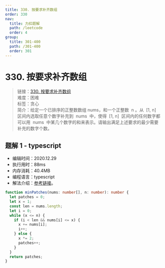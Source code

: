 ```yaml
---
title: 330. 按要求补齐数组
order: 330
nav:
  title: 力扣题解
  path: /leetcode
  order: 4
group:
  title: 301-400
  path: /301-400
  order: 301
---
```


# 330. 按要求补齐数组

> 链接：[330. 按要求补齐数组](https://leetcode-cn.com/problems/patching-array/)  
> 难度：困难  
> 标签：贪心  
> 简介：给定一个已排序的正整数数组 nums，和一个正整数  n 。从  [1, n]  区间内选取任意个数字补充到  nums  中，使得  [1, n]  区间内的任何数字都可以用  nums  中某几个数字的和来表示。请输出满足上述要求的最少需要补充的数字个数。

## 题解 1 - typescript

- 编辑时间：2020.12.29
- 执行用时：88ms
- 内存消耗：40.4MB
- 编程语言：typescript
- 解法介绍：[参考链接](https://leetcode-cn.com/problems/patching-array/solution/an-yao-qiu-bu-qi-shu-zu-by-leetcode-solu-klp1/)。

```typescript
function minPatches(nums: number[], n: number): number {
  let patches = 0;
  let x = 1;
  const len = nums.length;
  let i = 0;
  while (x <= n) {
    if (i < len && nums[i] <= x) {
      x += nums[i];
      i++;
    } else {
      x *= 2;
      patches++;
    }
  }
  return patches;
}
```
